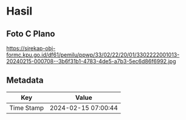 # Hasil

## Foto C Plano

https://sirekap-obj-formc.kpu.go.id/df61/pemilu/ppwp/33/02/22/20/01/3302222001013-20240215-000708--3b6f31b1-4783-4de5-a7b3-5ec6d86f6992.jpg


## Metadata

| Key        | Value               |
| ---------- | ------------------- |
| Time Stamp | 2024-02-15 07:00:44 |



